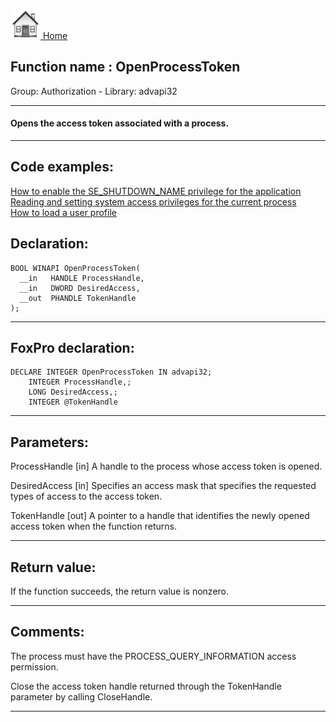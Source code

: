 [<img src="../../images/home.png"> Home ](https://github.com/VFPX/Win32API)  

## Function name : OpenProcessToken
Group: Authorization - Library: advapi32    
***  


#### Opens the access token associated with a process.
***  


## Code examples:
[How to enable the SE_SHUTDOWN_NAME privilege for the application](../../samples/sample_552.md)  
[Reading and setting system access privileges for the current process](../../samples/sample_554.md)  
[How to load a user profile](../../samples/sample_602.md)  

## Declaration:
```foxpro  
BOOL WINAPI OpenProcessToken(
  __in   HANDLE ProcessHandle,
  __in   DWORD DesiredAccess,
  __out  PHANDLE TokenHandle
);  
```  
***  


## FoxPro declaration:
```foxpro  
DECLARE INTEGER OpenProcessToken IN advapi32;
	INTEGER ProcessHandle,;
	LONG DesiredAccess,;
	INTEGER @TokenHandle  
```  
***  


## Parameters:
ProcessHandle [in]
A handle to the process whose access token is opened.

DesiredAccess [in]
Specifies an access mask that specifies the requested types of access to the access token.

TokenHandle [out]
A pointer to a handle that identifies the newly opened access token when the function returns.  
***  


## Return value:
If the function succeeds, the return value is nonzero.  
***  


## Comments:
The process must have the PROCESS_QUERY_INFORMATION access permission.  
  
Close the access token handle returned through the TokenHandle parameter by calling CloseHandle.  
  
***  

